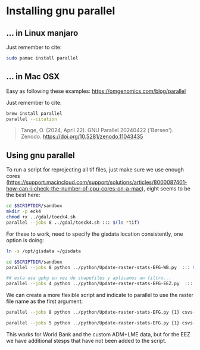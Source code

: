# Installing gnu parallel

## ... in Linux manjaro

Just remember to cite:

```sh
sudo pamac install parallel  

```



## ... in Mac OSX

Easy as following these examples: https://omgenomics.com/blog/parallel

Just remember to cite:

```sh
brew install parallel 
parallel --citation
```

> Tange, O. (2024, April 22). GNU Parallel 20240422 ('Børsen'). Zenodo. https://doi.org/10.5281/zenodo.11043435

## Using gnu parallel

To run a script for reprojecting all tif files, just make sure we use enough cores (https://support.macincloud.com/support/solutions/articles/8000087401-how-can-i-check-the-number-of-cpu-cores-on-a-mac), eight seems to be the best here:

```sh
cd $SCRIPTDIR/sandbox
mkdir -p eck4
chmod +x ../gdal/toeck4.sh 
parallel --jobs 8 ../gdal/toeck4.sh ::: $(ls *tif)
```

For these to work, need to specify the gisdata location consistently, one option is doing:

```sh
ln -s /opt/gisdata ~/gisdata
```


```sh
cd $SCRIPTDIR/sandbox
parallel --jobs 8 python ../python/Update-raster-stats-EFG-WB.py  ::: $(ls SF*tif)

## esta usa gpkg en vez de shapefiles y aplicamos un filtro...
parallel --jobs 4 python ../python/Update-raster-stats-EFG-EEZ.py  ::: $(ls *M[SF0-9]*tif)
```

We can create a more flexible script and indicate to parallel to use the raster file name as the first argument:

```sh
parallel --jobs 8 python ../python/Update-raster-stats-EFG.py {1} csvs-LMEADM  /opt/gisdata/admin/global/LME-admin/lme_admin_20210519.zip region_id title_en ::: $(ls *tif)

parallel --jobs 5 python ../python/Update-raster-stats-EFG.py {1} csvs-WB  /opt/gisdata/admin/global/World-Bank/wb_countries_admin0_10m.zip OBJECTID WB_NAME ::: $(ls *tif)
```

This works for World Bank and the custom ADM+LME data, but for the EEZ we have additional stesps that have not been added to the script.
